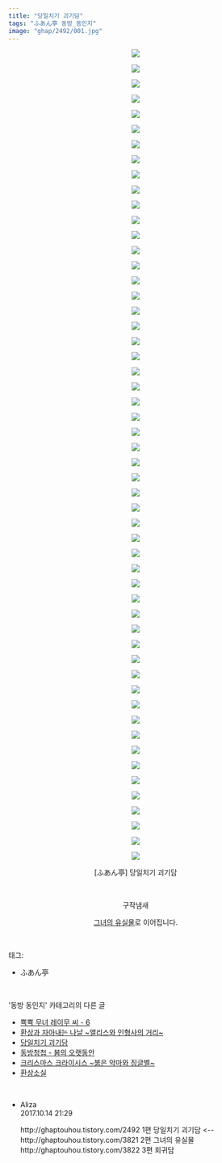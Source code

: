 ```yaml
---
title: "당일치기 괴기담"
tags: "ふあん亭 동방_동인지"
image: "ghap/2492/001.jpg"
---
```

<div class="article">
<p style="text-align: center; clear: none; float: none;"><img src="{{ site.nasurl }}/ghap/2492/001.jpg"/></p>
<p style="text-align: center; clear: none; float: none;"><img src="{{ site.nasurl }}/ghap/2492/002.jpg"/></p>
<p style="text-align: center; clear: none; float: none;"><img src="{{ site.nasurl }}/ghap/2492/003.jpg"/></p>
<p style="text-align: center; clear: none; float: none;"><img src="{{ site.nasurl }}/ghap/2492/004.jpg"/></p>
<p style="text-align: center; clear: none; float: none;"><img src="{{ site.nasurl }}/ghap/2492/005.jpg"/></p>
<p style="text-align: center; clear: none; float: none;"><img src="{{ site.nasurl }}/ghap/2492/006.jpg"/></p>
<p style="text-align: center; clear: none; float: none;"><img src="{{ site.nasurl }}/ghap/2492/007.jpg"/></p>
<p style="text-align: center; clear: none; float: none;"><img src="{{ site.nasurl }}/ghap/2492/008.jpg"/></p>
<p style="text-align: center; clear: none; float: none;"><img src="{{ site.nasurl }}/ghap/2492/009.jpg"/></p>
<p style="text-align: center; clear: none; float: none;"><img src="{{ site.nasurl }}/ghap/2492/010.jpg"/></p>
<p style="text-align: center; clear: none; float: none;"><img src="{{ site.nasurl }}/ghap/2492/011.jpg"/></p>
<p style="text-align: center; clear: none; float: none;"><img src="{{ site.nasurl }}/ghap/2492/012.jpg"/></p>
<p style="text-align: center; clear: none; float: none;"><img src="{{ site.nasurl }}/ghap/2492/013.jpg"/></p>
<p style="text-align: center; clear: none; float: none;"><img src="{{ site.nasurl }}/ghap/2492/014.jpg"/></p>
<p style="text-align: center; clear: none; float: none;"><img src="{{ site.nasurl }}/ghap/2492/015.jpg"/></p>
<p style="text-align: center; clear: none; float: none;"><img src="{{ site.nasurl }}/ghap/2492/016.jpg"/></p>
<p style="text-align: center; clear: none; float: none;"><img src="{{ site.nasurl }}/ghap/2492/017.jpg"/></p>
<p style="text-align: center; clear: none; float: none;"><img src="{{ site.nasurl }}/ghap/2492/018.jpg"/></p>
<p style="text-align: center; clear: none; float: none;"><img src="{{ site.nasurl }}/ghap/2492/019.jpg"/></p>
<p style="text-align: center; clear: none; float: none;"><img src="{{ site.nasurl }}/ghap/2492/020.jpg"/></p>
<p style="text-align: center; clear: none; float: none;"><img src="{{ site.nasurl }}/ghap/2492/021.jpg"/></p>
<p style="text-align: center; clear: none; float: none;"><img src="{{ site.nasurl }}/ghap/2492/022.jpg"/></p>
<p style="text-align: center; clear: none; float: none;"><img src="{{ site.nasurl }}/ghap/2492/023.jpg"/></p>
<p style="text-align: center; clear: none; float: none;"><img src="{{ site.nasurl }}/ghap/2492/024.jpg"/></p>
<p style="text-align: center; clear: none; float: none;"><img src="{{ site.nasurl }}/ghap/2492/025.jpg"/></p>
<p style="text-align: center; clear: none; float: none;"><img src="{{ site.nasurl }}/ghap/2492/026.jpg"/></p>
<p style="text-align: center; clear: none; float: none;"><img src="{{ site.nasurl }}/ghap/2492/027.jpg"/></p>
<p style="text-align: center; clear: none; float: none;"><img src="{{ site.nasurl }}/ghap/2492/028.jpg"/></p>
<p style="text-align: center; clear: none; float: none;"><img src="{{ site.nasurl }}/ghap/2492/029.jpg"/></p>
<p style="text-align: center; clear: none; float: none;"><img src="{{ site.nasurl }}/ghap/2492/030.jpg"/></p>
<p style="text-align: center; clear: none; float: none;"><img src="{{ site.nasurl }}/ghap/2492/031.jpg"/></p>
<p style="text-align: center; clear: none; float: none;"><img src="{{ site.nasurl }}/ghap/2492/032.jpg"/></p>
<p style="text-align: center; clear: none; float: none;"><img src="{{ site.nasurl }}/ghap/2492/033.jpg"/></p>
<p style="text-align: center; clear: none; float: none;"><img src="{{ site.nasurl }}/ghap/2492/034.jpg"/></p>
<p style="text-align: center; clear: none; float: none;"><img src="{{ site.nasurl }}/ghap/2492/035.jpg"/></p>
<p style="text-align: center; clear: none; float: none;"><img src="{{ site.nasurl }}/ghap/2492/036.jpg"/></p>
<p style="text-align: center; clear: none; float: none;"><img src="{{ site.nasurl }}/ghap/2492/037.jpg"/></p>
<p style="text-align: center; clear: none; float: none;"><img src="{{ site.nasurl }}/ghap/2492/038.jpg"/></p>
<p style="text-align: center; clear: none; float: none;"><img src="{{ site.nasurl }}/ghap/2492/039.jpg"/></p>
<p style="text-align: center; clear: none; float: none;"><img src="{{ site.nasurl }}/ghap/2492/040.jpg"/></p>
<p style="text-align: center; clear: none; float: none;"><img src="{{ site.nasurl }}/ghap/2492/041.jpg"/></p>
<p style="text-align: center; clear: none; float: none;"><img src="{{ site.nasurl }}/ghap/2492/042.jpg"/></p>
<p style="text-align: center; clear: none; float: none;"><img src="{{ site.nasurl }}/ghap/2492/043.jpg"/></p>
<p style="text-align: center; clear: none; float: none;"><img src="{{ site.nasurl }}/ghap/2492/044.jpg"/></p>
<p style="text-align: center; clear: none; float: none;"><img src="{{ site.nasurl }}/ghap/2492/045.jpg"/></p>
<p style="text-align: center; clear: none; float: none;"><img src="{{ site.nasurl }}/ghap/2492/046.jpg"/></p>
<p style="text-align: center; clear: none; float: none;"><img src="{{ site.nasurl }}/ghap/2492/047.jpg"/></p>
<p style="text-align: center; clear: none; float: none;"><img src="{{ site.nasurl }}/ghap/2492/048.jpg"/></p>
<p style="text-align: center; clear: none; float: none;"><img src="{{ site.nasurl }}/ghap/2492/049.jpg"/></p>
<p style="text-align: center; clear: none; float: none;"><img src="{{ site.nasurl }}/ghap/2492/050.jpg"/></p>
<p style="text-align: center; clear: none; float: none;"><img src="{{ site.nasurl }}/ghap/2492/051.jpg"/></p>
<p style="text-align: center; clear: none; float: none;"><img src="{{ site.nasurl }}/ghap/2492/052.jpg"/></p>
<p style="text-align: center; clear: none; float: none;"><img src="{{ site.nasurl }}/ghap/2492/053.jpg"/></p>
<p style="text-align: center; clear: none; float: none;"><img src="{{ site.nasurl }}/ghap/2492/054.jpg"/></p>
<p style="text-align: center; clear: none; float: none;">[ふあん亭] 당일치기 괴기담</p>
<p style="text-align: center; clear: none; float: none;"><br/></p>
<p style="text-align: center; clear: none; float: none;">구작냄새</p>
<p style="text-align: center; clear: none; float: none;"><a class="tx-link" href="http://ghaptouhou.tistory.com/3821" target="_blank">그녀의 유실물</a>로 이어집니다.</p>
</div><br/>
<div class="tagTrail">
<p>태그: </p>
<ul>
<li>ふあん亭</li>
</ul>
</div><br/>
<div class="another">
<p>'동방 동인지' 카테고리의 다른 글</p>
<ul>
<li><a href="/2016-10-08-ghap_2496">뾱뾱 무녀 레이무 씨 - 6</a></li>
<li><a href="/2016-10-08-ghap_2494">환상과 자아내는 나날 ~앨리스와 인형사의 거리~</a></li>
<li><a href="/2016-10-07-ghap_2492">당일치기 괴기담</a></li>
<li><a href="/2016-10-07-ghap_2491">동방청첩 - 봄의 오랫동안</a></li>
<li><a href="/2016-10-07-ghap_2490">크리스마스 크라이시스 ~붉은 악마와 징글벨~</a></li>
<li><a href="/2016-10-07-ghap_2489">환상소실</a></li>
</ul>
</div><br/>
<div class="cb_module cb_fluid">
<div class="cb_wrt cb_profile">
<div class="comment">
<ul>
<li class="cb_thumb_off" id="comment15105432">
<div class="cb_comment_area">
<div class="cb_info_area">
<div class="cb_section">
<span class="cb_nick_name">Aliza</span>
</div>
<div class="cb_section">
<span class="cb_date">2017.10.14 21:29 </span>
</div>
</div>
<div class="cb_dsc_comment">
<p class="cb_dsc">
											http://ghaptouhou.tistory.com/2492 1편 당일치기 괴기담 &lt;--<br/>
http://ghaptouhou.tistory.com/3821 2편 그녀의 유실물<br/>
http://ghaptouhou.tistory.com/3822 3편 회귀담 
										</p>
</div>
</div></li>
</ul>
</div>
</div><!-- commentList close -->
</div><br/>
